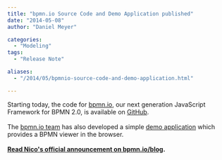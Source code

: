 ```yaml
---
title: "bpmn.io Source Code and Demo Application published"
date: "2014-05-08"
author: "Daniel Meyer"

categories:
  - "Modeling"
tags: 
  - "Release Note"

aliases:
  - "/2014/05/bpmnio-source-code-and-demo-application.html"

---
```


<div>
Starting today, the code for <a href="http://bpmn.io/">bpmn.io</a>, our next generation JavaScript Framework for BPMN 2.0, is available on <a href="https://github.com/bpmn-io">GitHub</a>.<br />
<div>
<br /></div>
<div>
The <a href="http://bpmn.io/about/">bpmn.io team</a> has also developed a simple&nbsp;<a href="http://demo.bpmn.io/">demo application</a> which provides a BPMN viewer in the browser.<br />
<div>
<br /></div>
<div>
<div>
<b><a href="http://bpmn.io/blog/posts/2014-bpmn-js-viewer-is-here.html">Read Nico's official announcement on bpmn.io/blog</a>.</b></div>
</div>
</div>

</div>